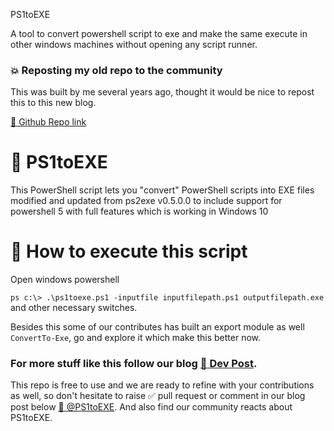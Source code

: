 PS1toEXE

A tool to convert powershell script to exe and make the same execute in other windows machines without opening any script runner.


### :boom: Reposting my old repo to the community

This was built by me several years ago, thought it would be nice to repost this to this new blog.

[:link: Github Repo link](https://github.com/aravindvcyber/PS1toEXE)

#  :dart: PS1toEXE

This PowerShell script lets you "convert" PowerShell scripts into EXE files modified and updated from ps2exe v0.5.0.0 to include support for powershell 5 with full features which is working in Windows 10

# :runner: How to execute this script

Open windows powershell

```ps c:\> .\ps1toexe.ps1 -inputfile inputfilepath.ps1 outputfilepath.exe``` and other necessary switches.

Besides this some of our contributes has built an export module as well `ConvertTo-Exe`, go and explore it which make this better now.

### For more stuff like this follow our blog [:postbox: Dev Post](https://dev-post.hashnode.dev).

This repo is free to use and we are ready to refine with your contributions as well, so don't hesitate to raise :white_check_mark: pull request or comment in our blog post below [:link: @PS1toEXE](https://dev-post.hashnode.dev/PS1toEXE). And also find our community reacts about PS1toEXE.

